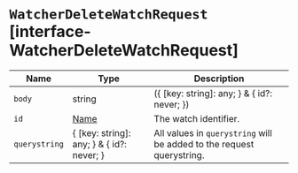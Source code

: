 # `WatcherDeleteWatchRequest` [interface-WatcherDeleteWatchRequest]

| Name | Type | Description |
| - | - | - |
| `body` | string | ({ [key: string]: any; } & { id?: never; }) | All values in `body` will be added to the request body. |
| `id` | [Name](./Name.md) | The watch identifier. |
| `querystring` | { [key: string]: any; } & { id?: never; } | All values in `querystring` will be added to the request querystring. |
